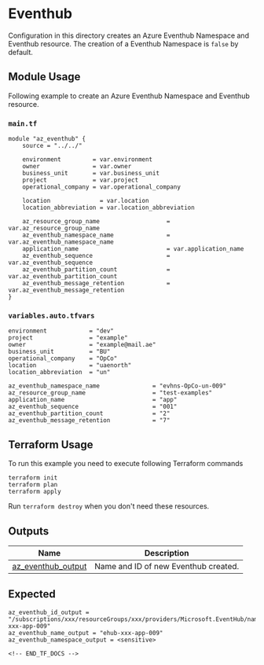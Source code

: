 <!-- BEGIN_TF_DOCS -->
# Eventhub 

Configuration in this directory creates an Azure Eventhub Namespace and Eventhub resource. The creation of a Eventhub Namespace is `false` by default.

## Module Usage

Following example to create an Azure Eventhub Namespace and Eventhub resource.

### `main.tf`
```hcl
module "az_eventhub" {
    source = "../../"

    environment         = var.environment
    owner               = var.owner
    business_unit       = var.business_unit
    project             = var.project
    operational_company = var.operational_company
    
    location              = var.location
    location_abbreviation = var.location_abbreviation

    az_resource_group_name                   = var.az_resource_group_name
    az_eventhub_namespace_name               = var.az_eventhub_namespace_name
    application_name                         = var.application_name
    az_eventhub_sequence                     = var.az_eventhub_sequence
    az_eventhub_partition_count              = var.az_eventhub_partition_count
    az_eventhub_message_retention            = var.az_eventhub_message_retention
}
```

### `variables.auto.tfvars`
```hcl
environment            = "dev"
project                = "example"
owner                  = "example@mail.ae"
business_unit          = "BU"
operational_company    = "OpCo"
location               = "uaenorth"
location_abbreviation  = "un"

az_eventhub_namespace_name               = "evhns-OpCo-un-009"
az_resource_group_name                   = "test-examples"
application_name                         = "app"
az_eventhub_sequence                     = "001"
az_eventhub_partition_count              = "2"
az_eventhub_message_retention            = "7"

```

## Terraform Usage

To run this example you need to execute following Terraform commands

```hcl
terraform init
terraform plan
terraform apply
```

Run `terraform destroy` when you don't need these resources.

## Outputs

| Name | Description |
|------|-------------|
| <a name="output_az_eventhub_output"></a> [az\_eventhub\_output](#output\az\_eventhub\_output) | Name and ID of new Eventhub created. |


## Expected
```
az_eventhub_id_output = "/subscriptions/xxx/resourceGroups/xxx/providers/Microsoft.EventHub/namespaces/xxx/eventhubs/ehub-xxx-app-009"
az_eventhub_name_output = "ehub-xxx-app-009"
az_eventhub_namespace_output = <sensitive>
```
```
<!-- END_TF_DOCS -->
